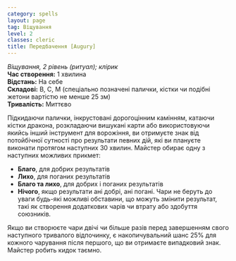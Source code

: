 ```yaml
---
category: spells
layout: page
tag: Віщування
level: 2
classes: cleric
title: Передбачення [Augury]
---
```


_Віщування, 2 рівень (ритуал); клірик_   
**Час створення:** 1 хвилина   
**Відстань:** На себе   
**Складові:** В, С, М (спеціально позначені палички, кістки чи подібні жетони вартістю не менше 25 зм)   
**Тривалість:** Миттєво   

Підкидаючи палички, інкрустовані дорогоцінним камінням, катаючи кістки дракона, розкладаючи вишукані карти або використовуючи якийсь інший інструмент для ворожіння, ви отримуєте знак від потойбічної сутності про результати певних дій, які ви плануєте виконати протягом наступних 30 хвилин. Майстер обирає одну з наступних можливих прикмет:  
* **Благо**, для добрих результатів
* **Лихо**, для поганих результатів
* **Благо та лихо**, для добрих і поганих результатів
* **Нічого**, якщо результати ані добрі, ані погані. Чари не беруть до уваги будь-які можливі обставини, що можуть змінити результат, такі як створення додаткових чарів чи втрату або здобуття союзників.    

Якщо ви створюєте чари двічі чи більше разів перед завершенням свого наступного тривалого відпочинку, є накопичувальний шанс 25% для кожного чарування після першого, що ви отримаєте випадковий знак. Майстер робить кидок таємно.  
